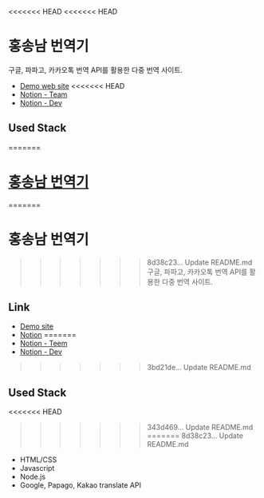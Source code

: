 <<<<<<< HEAD
<<<<<<< HEAD
# 홍송남 번역기
구글, 파파고, 카카오톡 번역 API를 활용한 다중 번역 사이트.
 * [Demo web site](https://jjuny-translator.herokuapp.com/) 
<<<<<<< HEAD
 * [Notion - Team](https://www.notion.so/da94d6eee4484ea587390886dac9b28d)
 * [Notion - Dev](https://www.notion.so/ca37ba270cc9490e98aaaa97aae77e5a)

## Used Stack
=======
# [홍송남 번역기](https://jjuny-translator.herokuapp.com/)
=======
# 홍송남 번역기
>>>>>>> 8d38c23... Update README.md
구글, 파파고, 카카오톡 번역 API를 활용한 다중 번역 사이트.

## Link
 * [Demo site](https://jjuny-translator.herokuapp.com/)
 * [Notion](https://www.notion.so/da94d6eee4484ea587390886dac9b28d)
=======
 * [Notion - Teem](https://www.notion.so/da94d6eee4484ea587390886dac9b28d)
 * [Notion - Dev](https://www.notion.so/ca37ba270cc9490e98aaaa97aae77e5a)
>>>>>>> 3bd21de... Update README.md

## Used Stack
<<<<<<< HEAD

>>>>>>> 343d469... Update README.md
=======
>>>>>>> 8d38c23... Update README.md
- HTML/CSS
- Javascript
- Node.js
- Google, Papago, Kakao translate API
